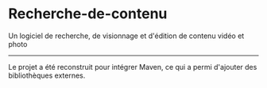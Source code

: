 # Recherche-de-contenu
Un logiciel de recherche, de visionnage et d'édition de contenu vidéo et photo
___
Le projet a été reconstruit pour intégrer Maven, ce qui a permi d'ajouter des bibliothèques externes.
